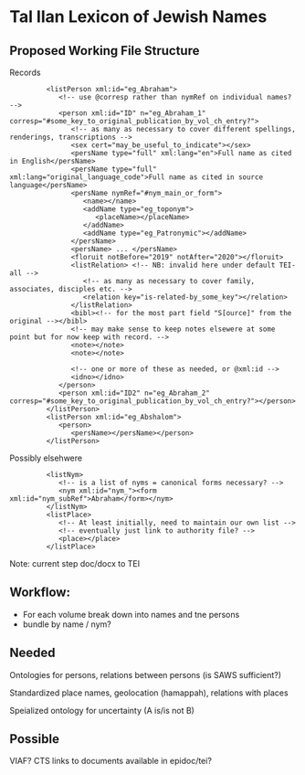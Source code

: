 # Tal Ilan Lexicon of Jewish Names

## Proposed Working File Structure

Records

```
         <listPerson xml:id="eg_Abraham">
            <!-- use @corresp rather than nymRef on individual names? -->
            <person xml:id="ID" n="eg_Abraham_1" corresp="#some_key_to_original_publication_by_vol_ch_entry?">
               <!-- as many as necessary to cover different spellings, renderings, transcriptions -->
               <sex cert="may_be_useful_to_indicate"></sex>
               <persName type="full" xml:lang="en">Full name as cited in English</persName>
               <persName type="full" xml:lang="original_language_code">Full name as cited in source language</persName>
               <persName nymRef="#nym_main_or_form">
                  <name></name>
                  <addName type="eg_toponym">
                     <placeName></placeName>
                  </addName>
                  <addName type="eg_Patronymic"></addName>
               </persName>
               <persName> ... </persName>
               <floruit notBefore="2019" notAfter="2020"></floruit>
               <listRelation> <!-- NB: invalid here under default TEI-all -->
                  <!-- as many as necessary to cover family, associates, disciples etc. -->
                  <relation key="is-related-by_some_key"></relation>
               </listRelation>
               <bibl><!-- for the most part field "S[ource]" from the original --></bibl>
               <!-- may make sense to keep notes elsewere at some point but for now keep with record. -->
               <note></note>
               <note></note>
               
               <!-- one or more of these as needed, or @xml:id -->
               <idno></idno>
            </person>
            <person xml:id="ID2" n="eg_Abraham_2" corresp="#some_key_to_original_publication_by_vol_ch_entry?"></person>
         </listPerson>
         <listPerson xml:id="eg_Abshalom">
            <person>
               <persName></persName></person>
         </listPerson>
```

Possibly elsehwere
```
         <listNym>
            <!-- is a list of nyms = canonical forms necessary? -->
            <nym xml:id="nym_"><form xml:id="nym_subRef">Abraham</form></nym>
         </listNym>
         <listPlace>
            <!-- At least initially, need to maintain our own list -->
            <!-- eventually just link to authority file? -->
            <place></place>
         </listPlace>
```

Note: current step doc/docx to TEI

## Workflow:
* For each volume break down into names and tne persons
* bundle by name / nym?



## Needed
Ontologies for persons, relations between persons (is SAWS sufficient?)

Standardized place names, geolocation (hamappah), relations with places

Speialized ontology for uncertainty (A is/is not B)
## Possible
VIAF?
CTS links to documents available in epidoc/tei?

